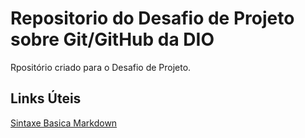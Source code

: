 # Repositorio do Desafio de Projeto sobre Git/GitHub da DIO
Rpositório criado para o Desafio de Projeto.

## Links Úteis 
[Sintaxe Basica Markdown](https://www.markdownguide.org/basic-syntax/)
